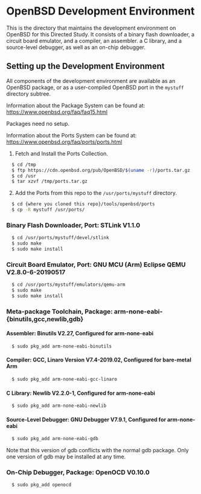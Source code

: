 # OpenBSD Development Environment

This is the directory that maintains the development environment on OpenBSD
for this Directed Study.
It consists of a binary flash downloader, a circuit board emulator, and
a compiler, an assembler. a C library, and a source-level debugger,
as well as an on-chip debugger.

## Setting up the Development Environment

All components of the development environment are available as an OpenBSD
package, or as a user-compiled OpenBSD port in the `mystuff` directory subtree.

Information about the Package System can be found at:
https://www.openbsd.org/faq/faq15.html

Packages need no setup.

Information about the Ports System can be found at: 
https://www.openbsd.org/faq/ports/ports.html

1. Fetch and Install the Ports Collection.
  ```sh
    $ cd /tmp
    $ ftp https://cdn.openbsd.org/pub/OpenBSD/$(uname -r)/ports.tar.gz
    $ cd /usr
    $ tar xzvf /tmp/ports.tar.gz
  ```

2. Add the Ports from this repo to the `/usr/ports/mystuff` directory.
  ```sh
    $ cd {where you cloned this repo}/tools/openbsd/ports
    $ cp -R mystuff /usr/ports/
  ```

### Binary Flash Downloader, Port: STLink V1.1.0
```sh
  $ cd /usr/ports/mystuff/devel/stlink
  $ sudo make
  $ sudo make install
```

### Circuit Board Emulator, Port: GNU MCU (Arm) Eclipse QEMU V2.8.0-6-20190517
```sh
  $ cd /usr/ports/mystuff/emulators/qemu-arm
  $ sudo make
  $ sudo make install
```

### Meta-package Toolchain, Package: arm-none-eabi-{binutils,gcc,newlib,gdb}

#### Assembler: Binutils V2.27, Configured for arm-none-eabi
```sh
  $ sudo pkg_add arm-none-eabi-binutils
```

#### Compiler: GCC, Linaro Version V7.4-2019.02, Configured for bare-metal Arm
```sh
  $ sudo pkg_add arm-none-eabi-gcc-linaro
```

#### C Library: Newlib V2.2.0-1, Configured for arm-none-eabi
```sh
  $ sudo pkg_add arm-none-eabi-newlib
```

#### Source-Level Debugger: GNU Debugger V7.9.1, Configured for arm-none-eabi
```sh
  $ sudo pkg_add arm-none-eabi-gdb
```

Note that this version of gdb conflicts with the normal gdb package.
Only one version of gdb may be installed at any time.

### On-Chip Debugger, Package: OpenOCD V0.10.0
```sh
  $ sudo pkg_add openocd
```
